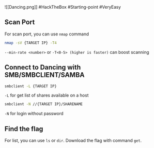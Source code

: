 ![[Dancing.png]]
#HackTheBox #Starting-point #VeryEasy 
## Scan Port
For scan port, you can use `nmap` command
```bash
nmap -sV {TARGET IP} -T4
```
`--min-rate <number>` or `-T<0-5> (higher is faster)` can boost scanning
## Connect to Dancing with SMB/SMBCLIENT/SAMBA
```bash
smbclient -L {TARGET IP}
```
`-L` for get list of shares available on a host
```bash
smbclient -N //{TARGET IP}/SHARENAME
```
`-N` for login without password
## Find the flag
For list, you can use `ls` or `dir`. Download the flag with command `get`.